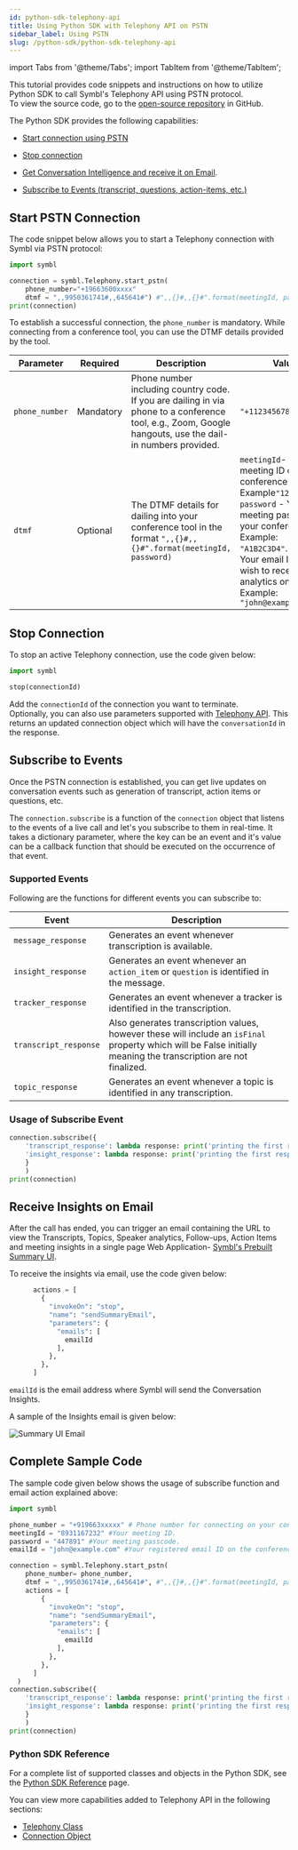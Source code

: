 ```yaml
---
id: python-sdk-telephony-api
title: Using Python SDK with Telephony API on PSTN 
sidebar_label: Using PSTN 
slug: /python-sdk/python-sdk-telephony-api
---
```

import Tabs from '@theme/Tabs';
import TabItem from '@theme/TabItem';

This tutorial provides code snippets and instructions on how to utilize Python SDK to call Symbl's Telephony API using PSTN protocol. <br/>
To view the source code, go to the [open-source repository](https://github.com/symblai/symbl-python) in GitHub. 

The Python SDK provides the following capabilities:

- [Start connection using PSTN](#start-pstn-connection)<br/>

- [Stop connection](#stop-connection)

- [Get Conversation Intelligence and receive it on Email](#receive-insights-on-email).

- [Subscribe to Events (transcript, questions, action-items, etc.)](#subscribe-to-events)<br/>


## Start PSTN Connection

The code snippet below allows you to start a Telephony connection with Symbl via PSTN protocol: 
```py
import symbl

connection = symbl.Telephony.start_pstn(
    phone_number="+19663600xxxx"
    dtmf = ",,9950361741#,,645641#") #",,{}#,,{}#".format(meetingId, password)
print(connection)
```
To establish a successful connection, the `phone_number` is mandatory. While connecting from a conference tool, you can use the DTMF details provided by the tool. 

Parameter  | Required | Description | Value
----------- | ------- |  ------- | ------- | 
`phone_number` | Mandatory | Phone number including country code. If you are dailing in via phone to a conference tool, e.g., Zoom, Google hangouts, use the dail-in numbers provided. | `"+11234567890"`
`dtmf`| Optional | The DTMF details for dailing into your conference tool in the format `",,{}#,,{}#".format(meetingId, password)` | `meetingId`- Your meeting ID of your conference tool. Example`"12345"`. &nbsp; &nbsp; `password` - Your meeting password of your conference tool. Example: `"A1B2C3D4"`.&nbsp;&nbsp;`emailId`- Your email ID you wish to receive the analytics on. Example: `"john@example.com"`|


## Stop Connection

To stop an active Telephony connection, use the code given below:

```py
import symbl

stop(connectionId)
```

Add the `connectionId` of the connection you want to terminate.<br/>
Optionally, you can also use parameters supported with [Telephony API](/docs/telephony-api/api-reference/#request-parameters). This returns an updated connection object which will have the `conversationId` in the response.

## Subscribe to Events

Once the PSTN connection is established, you can get live updates on conversation events such as generation of transcript, action items or questions, etc.

The `connection.subscribe` is a function of the `connection` object that listens to the events of a live call and let's you subscribe to them in real-time. It takes a dictionary parameter, where the key can be an event and it's value can be a callback function that should be executed on the occurrence of that event.

### Supported Events 

Following are the functions for different events you can subscribe to: 

Event  | Description 
----------- |------- |
`message_response` | Generates an event whenever transcription is available.
`insight_response` | Generates an event whenever an `action_item` or `question` is identified in the message. 
`tracker_response`| Generates an event whenever a tracker is identified in the transcription.
`transcript_response` | Also generates transcription values, however these will include an `isFinal` property which will be False initially meaning the transcription are not finalized.
`topic_response` | Generates an event whenever a topic is identified in any transcription.

### Usage of Subscribe Event

```py
connection.subscribe({
    'transcript_response': lambda response: print('printing the first response ' + str(response)), 
    'insight_response': lambda response: print('printing the first response ' + str(response))
    }
    )
print(connection)
```
## Receive Insights on Email

After the call has ended, you can trigger an email containing the URL to view the Transcripts, Topics, Speaker analytics, Follow-ups, Action Items and meeting insights in a single page Web Application- [Symbl's Prebuilt Summary UI](/docs/pre-built-ui/summary-ui). 

To receive the insights via email, use the code given below:

```py
      actions = [
        {
          "invokeOn": "stop",
          "name": "sendSummaryEmail",
          "parameters": {
            "emails": [
              emailId
            ],
          },
        },
      ]
```

`emailId` is the email address where Symbl will send the Conversation Insights. 

A sample of the Insights email is given below:

![Summary UI Email](/img/python-sdk-email.png)

## Complete Sample Code

The sample code given below shows the usage of subscribe function and email action explained above:

```py
import symbl

phone_number = "+919663xxxxx" # Phone number for connecting on your conference call, e.g., Zoom, Google hangouts. 
meetingId = "8931167232" #Your meeting ID.
password = "447891" #Your meeting passcode.
emailId = "john@example.com" #Your registered email ID on the conference tool.

connection = symbl.Telephony.start_pstn(
    phone_number= phone_number,
    dtmf = ",,9950361741#,,645641#", #",,{}#,,{}#".format(meetingId, password)
    actions = [
        {
          "invokeOn": "stop",
          "name": "sendSummaryEmail",
          "parameters": {
            "emails": [
              emailId
            ],
          },
        },
      ]
  )
connection.subscribe({
    'transcript_response': lambda response: print('printing the first response ' + str(response)), 
    'insight_response': lambda response: print('printing the first response ' + str(response))
    }
    )
print(connection)
```

### Python SDK Reference

For a complete list of supported classes and objects in the Python SDK, see the [Python SDK Reference](/docs/python-sdk/python-sdk-reference) page. 

You can view more capabilities added to Telephony API in the following sections:

- [Telephony Class](/docs/python-sdk/python-sdk-reference#telephony-class)<br/>
- [Connection Object](/docs/python-sdk/python-sdk-reference#connection-object)
